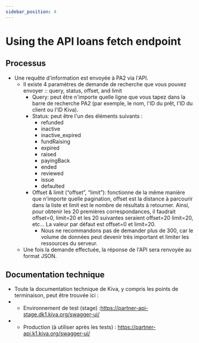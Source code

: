 ```yaml
---
sidebar_position: 4
---
```


# Using the API loans fetch endpoint

## Processus
* Une requête d'information est envoyée à PA2 via l'API.
  * Il existe 4 paramètres de demande de recherche que vous pouvez envoyer :: query, status, offset, and limit
    * Query: peut être n'importe quelle ligne que vous tapez dans la barre de recherche PA2 (par exemple, le nom, l'ID du prêt, l'ID du client ou l'ID Kiva).
    * Status:  peut être l'un des éléments suivants :
      * refunded
      * inactive
      * inactive_expired
      * fundRaising
      * expired
      * raised
      * payingBack
      * ended
      * reviewed
      * issue
      * defaulted
    * Offset & limit (“offset”, “limit”): fonctionne de la même manière que n'importe quelle pagination, offset est la distance à parcourir dans la liste et limit est le nombre de résultats à retourner. Ainsi, pour obtenir les 20 premières correspondances, il faudrait offset=0, limit=20 et les 20 suivantes seraient offset=20 limit=20, etc...  La valeur par défaut est offset=0 et limit=20.
      * Nous ne recommandons pas de demander plus de 300, car le volume de données peut devenir très important et limiter les ressources du serveur.
  * Une fois la demande effectuée, la réponse de l'API sera renvoyée au format JSON.

## Documentation technique
* Toute la documentation technique de Kiva, y compris les points de terminaison, peut être trouvée ici :
* * Environnement de test (stage) :https://partner-api-stage.dk1.kiva.org/swagger-ui/
* * Production (à utiliser après les tests) : https://partner-api.k1.kiva.org/swagger-ui/